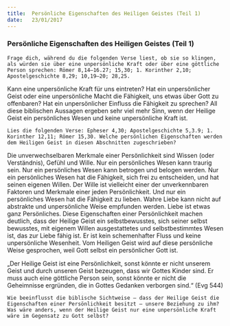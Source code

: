 ```yaml
---
title:  Persönliche Eigenschaften des Heiligen Geistes (Teil 1)
date:   23/01/2017
---
```


### Persönliche Eigenschaften des Heiligen Geistes (Teil 1) 

`Frage dich, während du die folgenden Verse liest, ob sie so klingen, als würden sie über eine unpersönliche Kraft oder über eine göttliche Person sprechen: Römer 8,14–16.27; 15,30; 1. Korinther 2,10; Apostelgeschichte 8,29; 10,19–20; 28,25.` 

Kann eine unpersönliche Kraft für uns eintreten? Hat ein unpersönlicher Geist oder eine unpersönliche Macht die Fähigkeit, uns etwas über Gott zu offenbaren? Hat ein unpersönlicher Einfluss die Fähigkeit zu sprechen? All diese biblischen Aussagen ergeben sehr viel mehr Sinn, wenn der Heilige Geist ein persönliches Wesen und keine unpersönliche Kraft ist. 

`Lies die folgenden Verse: Epheser 4,30; Apostelgeschichte 5,3.9; 1. Korinther 12,11; Römer 15,30. Welche persönlichen Eigenschaften werden dem Heiligen Geist in diesen Abschnitten zugeschrieben?` 

Die unverwechselbaren Merkmale einer Persönlichkeit sind Wissen (oder Verständnis), Gefühl und Wille. Nur ein persönliches Wesen kann traurig sein. Nur ein persönliches Wesen kann betrogen und belogen werden. Nur ein persönliches Wesen hat die Fähigkeit, sich frei zu entscheiden, und hat seinen eigenen Willen. Der Wille ist vielleicht einer der unverkennbaren Faktoren und Merkmale einer jeden Persönlichkeit. Und nur ein persönliches Wesen hat die Fähigkeit zu lieben. Wahre Liebe kann nicht auf abstrakte und unpersönliche Weise empfunden werden. Liebe ist etwas ganz Persönliches. Diese Eigenschaften einer Persönlichkeit machen deutlich, dass der Heilige Geist ein selbstbewusstes, sich seiner selbst bewusstes, mit eigenem Willen ausgestattetes und selbstbestimmtes Wesen ist, das zur Liebe fähig ist. Er ist kein schemenhafter Fluss und keine unpersönliche Wesenheit. Vom Heiligen Geist wird auf diese persönliche Weise gesprochen, weil Gott selbst ein persönlicher Gott ist. 

„Der Heilige Geist ist eine Persönlichkeit, sonst könnte er nicht unserem Geist und durch unseren Geist bezeugen, dass wir Gottes Kinder sind. Er muss auch eine göttliche Person sein, sonst könnte er nicht die Geheimnisse ergründen, die in Gottes Gedanken verborgen sind.“ (Evg 544) 

`Wie beeinflusst die biblische Sichtweise – dass der Heilige Geist die Eigenschaften einer Persönlichkeit besitzt – unsere Beziehung zu ihm? Was wäre anders, wenn der Heilige Geist nur eine unpersönliche Kraft wäre im Gegensatz zu Gott selbst?` 